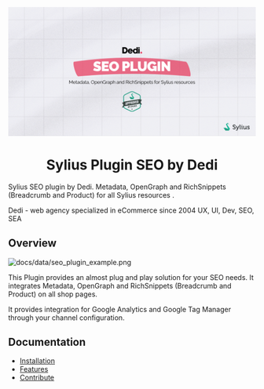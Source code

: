 ![docs/data/banner.png](doc/data/banner.png)

<h1 align="center">Sylius Plugin SEO by Dedi</h1>

<p>
Sylius SEO plugin by Dedi. Metadata, OpenGraph and RichSnippets (Breadcrumb and Product) for all Sylius resources
.</p>

<p>
Dedi - web agency specialized in eCommerce since 2004
UX, UI, Dev, SEO, SEA
</p>

## Overview

![docs/data/seo_plugin_example.png](doc/data/seo_plugin_example.png)

This Plugin provides an almost plug and play solution for your SEO needs. It integrates Metadata, OpenGraph and RichSnippets (Breadcrumb and Product) on all shop pages.

It provides integration for Google Analytics and Google Tag Manager through your channel configuration. 

## Documentation

- [Installation](doc/INSTALL.md)
- [Features](doc/FEATURES.md)
- [Contribute](doc/CONTRIBUTE.md)
